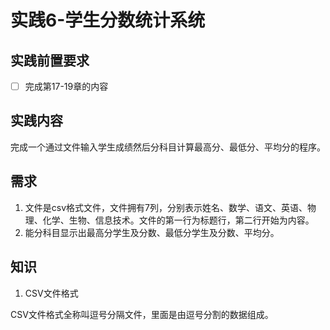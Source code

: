 # 实践6-学生分数统计系统

## 实践前置要求

- [ ] 完成第17-19章的内容

## 实践内容

完成一个通过文件输入学生成绩然后分科目计算最高分、最低分、平均分的程序。

## 需求
1. 文件是csv格式文件，文件拥有7列，分别表示姓名、数学、语文、英语、物理、化学、生物、信息技术。文件的第一行为标题行，第二行开始为内容。
2. 能分科目显示出最高分学生及分数、最低分学生及分数、平均分。

## 知识
1. CSV文件格式

CSV文件格式全称叫逗号分隔文件，里面是由逗号分割的数据组成。
